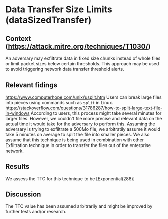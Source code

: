 # Data Transfer Size Limits (dataSizedTransfer)

## Context (https://attack.mitre.org/techniques/T1030/)

An adversary may exfiltrate data in fixed size chunks instead of whole files or limit packet sizes below certain thresholds. This approach may be used to avoid triggering network data transfer threshold alerts.

## Relevant fidings

https://www.computerhope.com/unix/usplit.htm
Users can break large files into pieces using commands such as ``split`` in Linux. 
https://stackoverflow.com/questions/31786287/how-to-split-large-text-file-in-windows
According to users, this process might take several minutes for larger files. However, we couldn't file more precise and relevant data on the actual time it would take for the adversary to perform this. Assuming the adversary is trying to exfiltrate a 500Mo file, we arbitratily assume it would take 5 minutes on average to split the file into smaller pieces. 
We also assume that this technique is being used in combination with other Exfiltration technique in order to transfer the files out of the enterprise network.

## Results

We assess the TTC for this technique to be [Exponential(288)]

## Discussion

The TTC value has been assumed arbitrarily and might be improved by further tests and/or research.